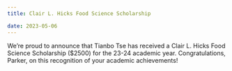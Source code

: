 ```yaml
---
title: Clair L. Hicks Food Science Scholarship

date: 2023-05-06
---
```


We’re proud to announce that Tianbo Tse has received a Clair L. Hicks Food Science Scholarship ($2500) for the 23-24 academic year. Congratulations, Parker, on this recognition of your academic achievements!
 
<!--more-->
